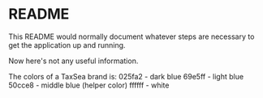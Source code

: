 # README

This README would normally document whatever steps are necessary to get the
application up and running.

Now here's not any useful information.

The colors of a TaxSea brand is:
025fa2 - dark blue
69e5ff - light blue
50cce8 - middle blue (helper color)
ffffff - white
